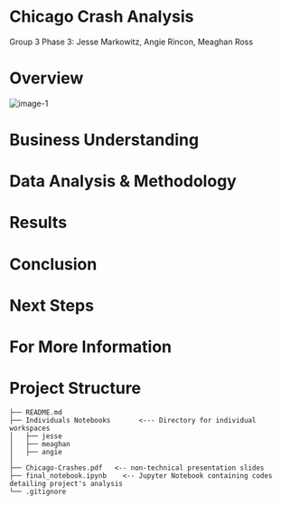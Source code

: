 # Chicago Crash Analysis
Group 3 Phase 3: Jesse Markowitz, Angie Rincon, Meaghan Ross

# Overview
![image-1](https://tv-fanatic-res.cloudinary.com/iu/s--57Ju-BKE--/f_auto,q_auto/v1491016337/attachment/chicagopic1) <br />

# Business Understanding


# Data Analysis & Methodology


# Results


# Conclusion


# Next Steps


# For More Information


# Project Structure
```
├── README.md
├── Individuals Notebooks       <--- Directory for individual workspaces
│   ├── jesse
│   ├── meaghan
│   ├── angie
│   
├── Chicago-Crashes.pdf   <-- non-technical presentation slides
├── final_notebook.ipynb    <-- Jupyter Notebook containing codes detailing project's analysis 
└── .gitignore
```
